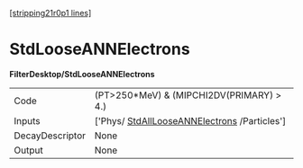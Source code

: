 [[stripping21r0p1 lines]](./stripping21r0p1-commonparticles)

# StdLooseANNElectrons

**FilterDesktop/StdLooseANNElectrons**

|                 |                                                                                             |
|-----------------|---------------------------------------------------------------------------------------------|
| Code            | (PT\>250\*MeV) & (MIPCHI2DV(PRIMARY) \> 4.)                                                 |
| Inputs          | ['Phys/ [StdAllLooseANNElectrons](./stripping21r0p1-stdalllooseannelectrons) /Particles'] |
| DecayDescriptor | None                                                                                        |
| Output          | None                                                                                        |
